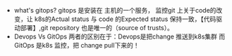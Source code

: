 * what's gitops?
  gitops 是安装在 主机的一个服务， 监控git 上关于code的改变，让 k8s的Actual status 与 code 的Expected status 保持一致，【代码驱动部署】,git repository 也是唯一的（source of trusts）。
* Devops Vs GitOps
  两者的区别在于：Devops是把change 推送到k8s集群
  而GitOps 是k8s 监控，把 change pull下来的！
